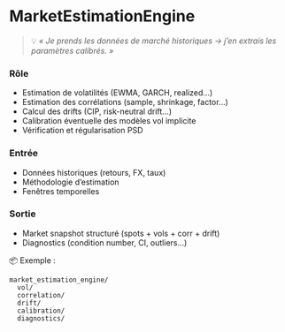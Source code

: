 # MarketEstimationEngine

> 💡 _« Je prends les données de marché historiques → j’en extrais les paramètres calibrés. »_

### Rôle

-   Estimation de volatilités (EWMA, GARCH, realized…)
-   Estimation des corrélations (sample, shrinkage, factor…)
-   Calcul des drifts (CIP, risk-neutral drift…)
-   Calibration éventuelle des modèles vol implicite
-   Vérification et régularisation PSD

### Entrée

-   Données historiques (retours, FX, taux)
-   Méthodologie d’estimation
-   Fenêtres temporelles

### Sortie

-   Market snapshot structuré (spots + vols + corr + drift)
-   Diagnostics (condition number, CI, outliers…)

📦 Exemple :

```
market_estimation_engine/
  vol/
  correlation/
  drift/
  calibration/
  diagnostics/
```
